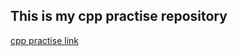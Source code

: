 ## This is my cpp practise repository

[cpp practise link](https://www.geeksforgeeks.org/cpp-programming-examples/)